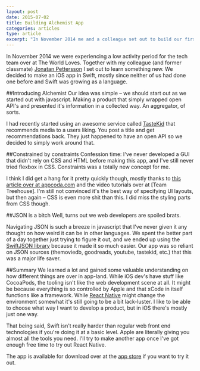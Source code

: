 ```yaml
---
layout: post
date: 2015-07-02
title: Building Alchemist App
categories: articles
type: article
excerpt: "In November 2014 me and a colleague set out to build our first iOS app – and learn Swift as we went along. This article serves as a summary of what two js-loving front-enders learned while moving into native territory."
---
```


In November 2014 we were experiencing a low activity period for the tech team over at The World Loves. Together with my colleague (and former classmate) [Jonatan Pettersson][jonjon] I set out to learn something new. We decided to make an iOS app in Swift, mostly since neither of us had done one before and Swift was growing as a language.

##Introducing Alchemist
Our idea was simple – we should start out as we started out with javascript. Making a product that simply wrapped open API's and presented it's information in a collected way. An aggregator, of sorts.

I had recently started using an awesome service called [TasteKid][tastekid] that recommends media to a users liking. You post a title and get recommendations back. They just happened to have an open API so we decided to simply work around that.

##Constrained by constraints
Confession time: I've never developed a GUI that didn't rely on CSS and HTML before making this app, and I've still never tried flexbox in CSS. Constraints was a totally new concept for me.

I think I did get a hang for it pretty quickly though, mostly thanks to [this article over at appcoda.com][appcoda-article] and the video tutorials over at [Team Treehouse]. I'm still not convinced it's the best way of specifying UI layouts, but then again – CSS is even more shit than this. I did miss the styling parts from CSS though. 

##JSON is a bitch
Well, turns out we web developers are spoiled brats.

Navigating JSON is such a breeze in javascript that I've never given it any thought on how weird it can be in other languages. We spent the better part of a day together just trying to figure it out, and we ended up using the [SwiftJSON library][swiftyjson] because it made it so much easier. Our app was so reliant on JSON sources (themoviedb, goodreads, youtube, tastekid, etc.) that this was a major life saver. 

##Summary
We learned a lot and gained some valuable understanding on how different things are over in app-land. While iOS dev's have stuff like CocoaPods, the tooling isn't like the web development scene at all. It might be because everything is so controlled by Apple and that xCode in itself functions like a framework. While [React Native][reactnative] might change the environment somewhat it's still going to be a bit lack-luster. I like to be able to choose what way I want to develop a product, but in iOS there's mostly just one way.

That being said, Swift isn't really harder than regular web front end technologies if you're doing it at a basic level. Apple are literally giving you almost all the tools you need. I'll try to make another app once I've got enough free time to try out React Native.

The app is available for download over at the [app store][app] if you want to try it out.


[jonjon]: http://karlerikjonatan.github.io/
[tastekid]: https://tastekid.com
[appcoda-article]: http://www.appcoda.com/introduction-auto-layout/
[treehouse]: https://teamtreehouse.com/
[swiftyjson]: https://github.com/SwiftyJSON/SwiftyJSON
[reactnative]: https://facebook.github.io/react-native/
[app]: https://itunes.apple.com/WebObjects/MZStore.woa/wa/viewSoftware?id=942473452&mt=8
